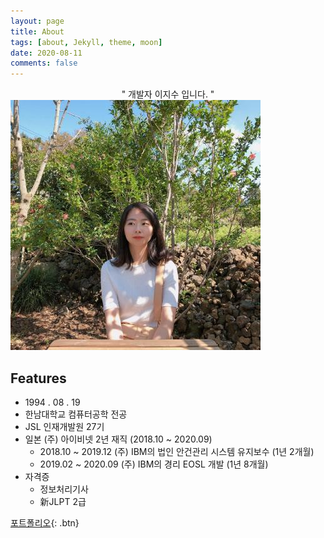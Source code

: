 ```yaml
---
layout: page
title: About
tags: [about, Jekyll, theme, moon]
date: 2020-08-11
comments: false
---
```

    
<center>" 개발자 이지수 입니다. "</center>

<img src="../assets/img/about_img.jpg">


## Features
* 1994 . 08 . 19
* 한남대학교 컴퓨터공학 전공
* JSL 인재개발원 27기
* 일본 (주) 아이비넷 2년 재직 (2018.10 ~ 2020.09)
  * 2018.10 ~ 2019.12  (주) IBM의 법인 안건관리 시스템 유지보수 (1년 2개월)
  * 2019.02 ~ 2020.09  (주) IBM의 경리 EOSL 개발 (1년 8개월)
* 자격증
  * 정보처리기사
  * 新JLPT 2급


[포트폴리오](../assets/포트폴리오.pdf){: .btn}
